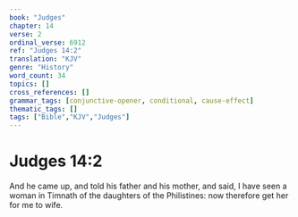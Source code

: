 ```yaml
---
book: "Judges"
chapter: 14
verse: 2
ordinal_verse: 6912
ref: "Judges 14:2"
translation: "KJV"
genre: "History"
word_count: 34
topics: []
cross_references: []
grammar_tags: [conjunctive-opener, conditional, cause-effect]
thematic_tags: []
tags: ["Bible","KJV","Judges"]
---
```


# Judges 14:2

And he came up, and told his father and his mother, and said, I have seen a woman in Timnath of the daughters of the Philistines: now therefore get her for me to wife.
